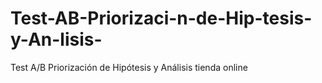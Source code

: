 # Test-AB-Priorizaci-n-de-Hip-tesis-y-An-lisis-
Test A/B Priorización de Hipótesis y Análisis tienda online
